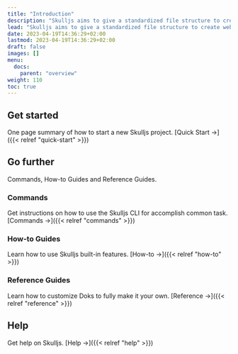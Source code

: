 ```yaml
---
title: "Introduction"
description: "Skulljs aims to give a standardized file structure to create web applications based on popular Javascript / Typescript frameworks."
lead: "Skulljs aims to give a standardized file structure to create web applications based on popular Javascript / Typescript frameworks."
date: 2023-04-19T14:36:29+02:00
lastmod: 2023-04-19T14:36:29+02:00
draft: false
images: []
menu:
  docs:
    parent: "overview"
weight: 110
toc: true
---
```


## Get started

One page summary of how to start a new Skulljs project. [Quick Start →]({{< relref "quick-start" >}})

## Go further

Commands, How-to Guides and Reference Guides.

### Commands

Get instructions on how to use the Skulljs CLI for accomplish common task. [Commands →]({{< relref "commands" >}})

### How-to Guides

Learn how to use Skulljs built-in features. [How-to →]({{< relref "how-to" >}})

### Reference Guides

Learn how to customize Doks to fully make it your own. [Reference →]({{< relref "reference" >}})

## Help

Get help on Skulljs. [Help →]({{< relref "help" >}})
